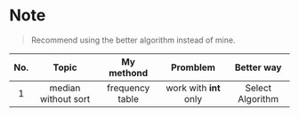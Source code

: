 # Note

> Recommend using the better algorithm instead of mine.

|No. |Topic |My methond | Promblem |Better way |
|:---:|:---:|:---:|:---:|:---:|
| 1 |median without sort|frequency table | work with **int** only| Select Algorithm|
